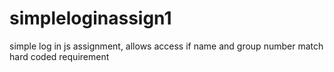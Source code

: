 # simpleloginassign1
simple log in js assignment, allows access if name and group number match hard coded requirement
